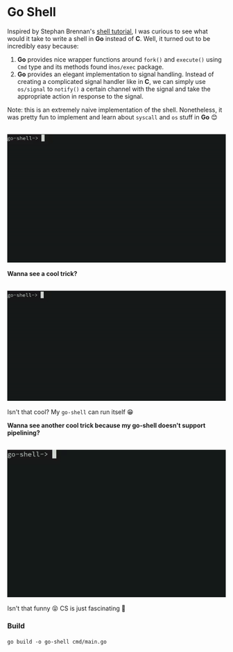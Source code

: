 # Go Shell
Inspired by Stephan Brennan's [shell tutorial](https://brennan.io/2015/01/16/write-a-shell-in-c/), I was curious to see what would it take to write a shell in **Go** instead of **C**. Well, it turned out to be incredibly easy because: 

1. **Go** provides nice wrapper functions around `fork()`  and `execute()` using `Cmd` type and its methods found in`os/exec` package.
2. **Go** provides an elegant implementation to signal handling. Instead of creating a complicated signal handler like in **C**, we can simply use `os/signal` to `notify()` a certain channel with the signal and take the appropriate action in response to the signal. 



Note: this is an extremely naive implementation of the shell. Nonetheless, it was pretty fun to implement and learn about `syscall` and `os` stuff in **Go** 😊



​						 ![](./img/go-shell.gif)



**Wanna see a cool trick?**

​						![](./img/rec.gif)

Isn't that cool? My `go-shell` can run itself 😁



**Wanna see another cool trick because my go-shell doesn't support pipelining?**

​						![](./img/pipe.gif)

Isn't that funny 😝 CS is just fascinating 💙



### Build

`go build -o go-shell cmd/main.go`

